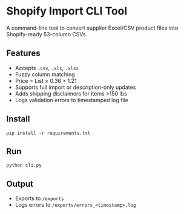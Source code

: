 # Shopify Import CLI Tool

A command-line tool to convert supplier Excel/CSV product files into Shopify-ready 53-column CSVs.

## Features
- Accepts `.csv`, `.xls`, `.xlsx`
- Fuzzy column matching
- Price = List × 0.36 × 1.21
- Supports full import or description-only updates
- Adds shipping disclaimers for items >150 lbs
- Logs validation errors to timestamped log file

## Install
```
pip install -r requirements.txt
```

## Run
```
python cli.py
```

## Output
- Exports to `/exports`
- Logs errors to `/exports/errors_<timestamp>.log`
